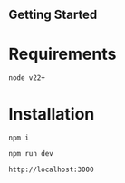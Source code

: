 ## Getting Started

# Requirements
```
node v22+
```

# Installation
```
npm i
```
```
npm run dev
```
```
http://localhost:3000
```
